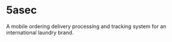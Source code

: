 # 5asec
A mobile ordering delivery processing and tracking system for an international laundry brand.

